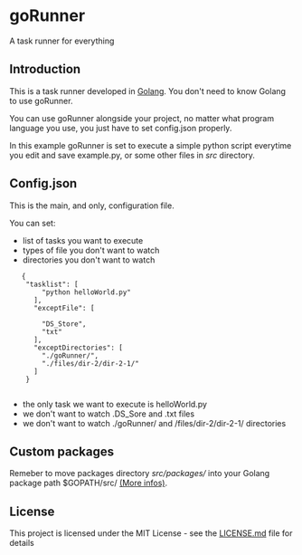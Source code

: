 # goRunner

A task runner for everything


## Introduction

This is a task runner developed in [Golang](https://golang.org/).
You don't need to know Golang to use goRunner.

You can use goRunner alongside your project, no matter what program language you use, you just have to set config.json properly.

In this example goRunner is set to execute a simple python script everytime you edit and save example.py, or some other files in *src* directory.


## Config.json

This is the main, and only, configuration file.

You can set:

  * list of tasks you want to execute
  * types of file you don't want to watch
  * directories you don't want to watch
  
   
```
   {
    "tasklist": [
        "python helloWorld.py"
      ],
      "exceptFile": [

        "DS_Store",
        "txt"
      ],
      "exceptDirectories": [
        "./goRunner/",
        "./files/dir-2/dir-2-1/"
      ]
    }
   
```
   
 
   * the only task we want to execute is helloWorld.py
   * we don't want to watch .DS_Sore and .txt files
   * we don't want to watch ./goRunner/ and /files/dir-2/dir-2-1/ directories
   
   
   ## Custom packages
   
   Remeber to move packages directory *src/packages/* into your Golang package path $GOPATH/src/ [(More infos)](https://github.com/golang/go/wiki/SettingGOPATH).
   
   
   ## License
   
   This project is licensed under the MIT License - see the [LICENSE.md](LICENSE.md) file for details
